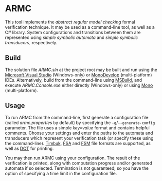 # ARMC

This tool implements the *abstract regular model checking* formal verification technique.
It may be used as a command-line tool, as well as a C# library.
System configurations and transitions between them are represented using *simple symbolic automata* and *simple symbolic transducers*, respectively.

## Build

The solution file *ARMC.sln* at the project root may be built and run using the [Microsoft Visual Studio](https://www.visualstudio.com/) (Windows-only) or [MonoDevelop](https://www.monodevelop.com/) (multi-platform) IDEs.
Alternatively, build from the command-line using [MSBuild](https://github.com/Microsoft/msbuild), and execute *ARMC.Console.exe* either directly (Windows-only) or using [Mono](https://www.mono-project.com/) (multi-platform).

## Usage

To run ARMC from the command-line, first generate a configuration file (called *armc.properties* by default) by specifying the `-g`/`--generate-config` parameter.
The file uses a simple *key=value* format and contains helpful comments.
Choose your settings and enter the paths to the automata and transducers which represent your verification task (or specify these using the command-line).
[Timbuk](http://people.irisa.fr/Thomas.Genet/timbuk/), [FSA](http://www.let.rug.nl/~vannoord/Fsa/) and [FSM](http://web.eecs.umich.edu/~radev/NLP-fall2015/resources/fsm_archive/fsm.5.html) file formats are supported, as well as [DOT](https://www.graphviz.org/) for printing.

You may then run ARMC using your configuration.
The result of the verification is printed, along with computation progress and/or generated automata if so selected.
Termination is not guaranteed, so you have the option of specifying a time limit in the configuration file.
